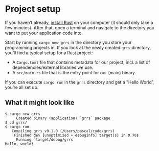 # Project setup

If you haven’t already,
[install Rust](https://www.rust-lang.org/install.html) on your computer
(it should only take a few minutes).
After that, open a terminal and navigate to the directory
you want to put your application code into.

Start by running
`cargo new grrs`
in the directory you store your programming projects in.
If you look at the newly created `grrs` directory,
you’ll find a typical setup for a Rust project:

- A `Cargo.toml` file that contains metadata for our project,
  incl. a list of dependencies/external libraries we use.
- A `src/main.rs` file that is the entry point for our (main) binary.

If you can execute `cargo run` in the `grrs` directory
and get a "Hello World", you’re all set up.

## What it might look like

```console
$ cargo new grrs
     Created binary (application) `grrs` package
$ cd grrs/
$ cargo run
   Compiling grrs v0.1.0 (/Users/pascal/code/grrs)
    Finished dev [unoptimized + debuginfo] target(s) in 0.70s
     Running `target/debug/grrs`
Hello, world!
```
